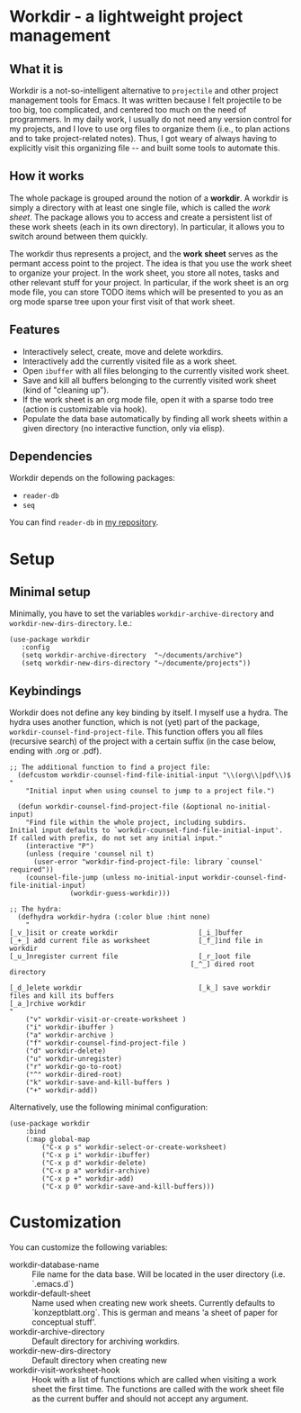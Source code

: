 # Workdir - a lightweight project management

## What it is

Workdir is a not-so-intelligent alternative to `projectile` and other
project management tools for Emacs. It was written because I felt
projectile to be too big, too complicated, and centered too much on
the need of programmers. In my daily work, I usually do not need any
version control for my projects, and I love to use org files to
organize them (i.e., to plan actions and to take project-related
notes). Thus, I got weary of always having to explicitly visit this
organizing file -- and built some tools to automate this.

## How it works

The whole package is grouped around the notion of a **workdir**. A
workdir is simply a directory with at least one single file, which is
called the *work sheet*. The package allows you to access and create a
persistent list of these work sheets (each in its own directory). In
particular, it allows you to switch around between them quickly.

The workdir thus represents a project, and the **work sheet** serves
as the permant access point to the project. The idea is that you use
the work sheet to organize your project. In the work sheet, you store
all notes, tasks and other relevant stuff for your project. In
particular, if the work sheet is an org mode file, you can store TODO
items which will be presented to you as an org mode sparse tree upon
your first visit of that work sheet.

## Features

 * Interactively select, create, move and delete workdirs.
 * Interactively add the currently visited file as a work sheet.
 * Open `ibuffer` with all files belonging to the currently visited work
   sheet.
 * Save and kill all buffers belonging to the currently visited work
   sheet (kind of "cleaning up").
 * If the work sheet is an org mode file, open it with a sparse todo
   tree (action is customizable via hook).
 * Populate the data base automatically by finding all work sheets
   within a given directory (no interactive function, only via elisp).

## Dependencies

Workdir depends on the following packages:

* `reader-db`
 * `seq`

You can find `reader-db` in [my repository](https://github.com/publicimageltd/reader-db "Link to repository 'reader-db'").

# Setup

## Minimal setup

Minimally, you have to set the variables `workdir-archive-directory`
and `workdir-new-dirs-directory`.  I.e.:

``` emacs-lisp
(use-package workdir
   :config
   (setq workdir-archive-directory  "~/documents/archive")
   (setq workdir-new-dirs-directory "~/documente/projects"))
```

## Keybindings

Workdir does not define any key binding by itself. I myself use a
hydra. The hydra uses another function, which is not (yet) part of the
package, `workdir-counsel-find-project-file`. This function offers you
all files (recursive search) of the project with a certain suffix (in
the case below, ending with .org or .pdf).

``` emacs-lisp
;; The additional function to find a project file:
  (defcustom workdir-counsel-find-file-initial-input "\\(org\\|pdf\\)$ "
    "Initial input when using counsel to jump to a project file.")
	
  (defun workdir-counsel-find-project-file (&optional no-initial-input)
    "Find file within the whole project, including subdirs.
Initial input defaults to `workdir-counsel-find-file-initial-input'. 
If called with prefix, do not set any initial input."
    (interactive "P")
    (unless (require 'counsel nil t)
      (user-error "workdir-find-project-file: library `counsel' required"))
    (counsel-file-jump (unless no-initial-input workdir-counsel-find-file-initial-input)
		       (workdir-guess-workdir)))
		
;; The hydra:
  (defhydra workdir-hydra (:color blue :hint none)
    "
[_v_]isit or create workdir                    [_i_]buffer                     
[_+_] add current file as worksheet            [_f_]ind file in workdir        
[_u_]nregister current file                    [_r_]oot file
                                             [_^_] dired root directory
                        
[_d_]elete workdir                             [_k_] save workdir files and kill its buffers
[_a_]rchive workdir
"
    ("v" workdir-visit-or-create-worksheet )
    ("i" workdir-ibuffer )
    ("a" workdir-archive )
    ("f" workdir-counsel-find-project-file )
    ("d" workdir-delete)
    ("u" workdir-unregister)
    ("r" workdir-go-to-root)
    ("^" workdir-dired-root)
    ("k" workdir-save-and-kill-buffers )
    ("+" workdir-add))
```

Alternatively, use the following minimal configuration:

``` emacs-lisp
(use-package workdir
	:bind
	(:map global-map
		("C-x p s" workdir-select-or-create-worksheet)
		("C-x p i" workdir-ibuffer)
		("C-x p d" workdir-delete)
		("C-x p a" workdir-archive)
		("C-x p +" workdir-add)
		("C-x p 0" workdir-save-and-kill-buffers)))
```

# Customization

You can customize the following variables:

<dl>
<dt>workdir-database-name</dt>
<dd>File name for the data base. Will be
located in the user directory (i.e. `.emacs.d`)</dd>
<dt>workdir-default-sheet</dt>
<dd>Name used when creating new work sheets.
Currently defaults to `konzeptblatt.org`. This is german and means
	'a sheet of paper for conceptual stuff'.</dd>
<dt>workdir-archive-directory</dt>
<dd> Default directory for archiving  workdirs.</dd>
<dt> workdir-new-dirs-directory</dt>
   <dd> Default directory when creating new</dd>
	   <dt>workdir-visit-worksheet-hook</dt>
	<dd>Hook with a list of functions
which are called when visiting a work sheet the first time. The
functions are called with the work sheet file as the current buffer
and should not accept any argument.</dd>
</dl>

